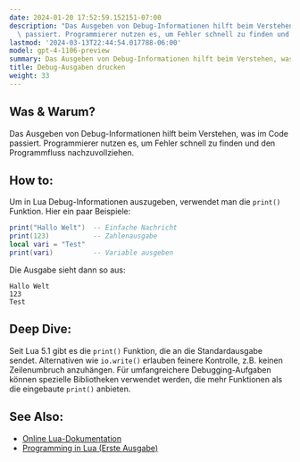 ```yaml
---
date: 2024-01-20 17:52:59.152151-07:00
description: "Das Ausgeben von Debug-Informationen hilft beim Verstehen, was im Code\
  \ passiert. Programmierer nutzen es, um Fehler schnell zu finden und den\u2026"
lastmod: '2024-03-13T22:44:54.017788-06:00'
model: gpt-4-1106-preview
summary: Das Ausgeben von Debug-Informationen hilft beim Verstehen, was im Code passiert.
title: Debug-Ausgaben drucken
weight: 33
---
```


## Was & Warum?
Das Ausgeben von Debug-Informationen hilft beim Verstehen, was im Code passiert. Programmierer nutzen es, um Fehler schnell zu finden und den Programmfluss nachzuvollziehen.

## How to:
Um in Lua Debug-Informationen auszugeben, verwendet man die `print()` Funktion. Hier ein paar Beispiele:

```lua
print("Hallo Welt")  -- Einfache Nachricht
print(123)           -- Zahlenausgabe
local vari = "Test"
print(vari)          -- Variable ausgeben
```

Die Ausgabe sieht dann so aus:

```
Hallo Welt
123
Test
```

## Deep Dive:
Seit Lua 5.1 gibt es die `print()` Funktion, die an die Standardausgabe sendet. Alternativen wie `io.write()` erlauben feinere Kontrolle, z.B. keinen Zeilenumbruch anzuhängen. Für umfangreichere Debugging-Aufgaben können spezielle Bibliotheken verwendet werden, die mehr Funktionen als die eingebaute `print()` anbieten.

## See Also:
- [Online Lua-Dokumentation](https://www.lua.org/manual/5.4/)
- [Programming in Lua (Erste Ausgabe)](http://www.lua.org/pil/contents.html)
